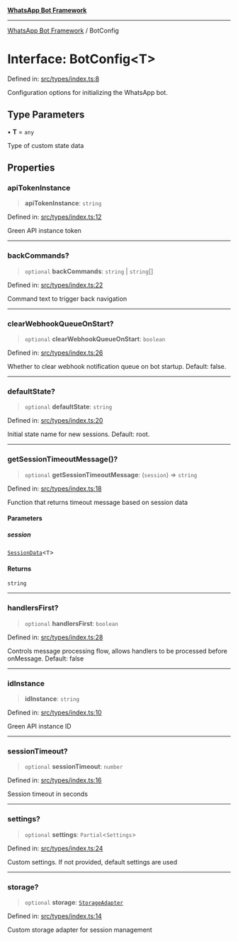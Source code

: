 [**WhatsApp Bot Framework**](../README.md)

***

[WhatsApp Bot Framework](../globals.md) / BotConfig

# Interface: BotConfig\<T\>

Defined in: [src/types/index.ts:8](https://github.com/green-api/whatsapp-chatbot-js-v2/blob/c30756ad4732aa30584821f7e49dc15f946b6a2a/src/types/index.ts#L8)

Configuration options for initializing the WhatsApp bot.

## Type Parameters

• **T** = `any`

Type of custom state data

## Properties

### apiTokenInstance

> **apiTokenInstance**: `string`

Defined in: [src/types/index.ts:12](https://github.com/green-api/whatsapp-chatbot-js-v2/blob/c30756ad4732aa30584821f7e49dc15f946b6a2a/src/types/index.ts#L12)

Green API instance token

***

### backCommands?

> `optional` **backCommands**: `string` \| `string`[]

Defined in: [src/types/index.ts:22](https://github.com/green-api/whatsapp-chatbot-js-v2/blob/c30756ad4732aa30584821f7e49dc15f946b6a2a/src/types/index.ts#L22)

Command text to trigger back navigation

***

### clearWebhookQueueOnStart?

> `optional` **clearWebhookQueueOnStart**: `boolean`

Defined in: [src/types/index.ts:26](https://github.com/green-api/whatsapp-chatbot-js-v2/blob/c30756ad4732aa30584821f7e49dc15f946b6a2a/src/types/index.ts#L26)

Whether to clear webhook notification queue on bot startup. Default: false.

***

### defaultState?

> `optional` **defaultState**: `string`

Defined in: [src/types/index.ts:20](https://github.com/green-api/whatsapp-chatbot-js-v2/blob/c30756ad4732aa30584821f7e49dc15f946b6a2a/src/types/index.ts#L20)

Initial state name for new sessions. Default: root.

***

### getSessionTimeoutMessage()?

> `optional` **getSessionTimeoutMessage**: (`session`) => `string`

Defined in: [src/types/index.ts:18](https://github.com/green-api/whatsapp-chatbot-js-v2/blob/c30756ad4732aa30584821f7e49dc15f946b6a2a/src/types/index.ts#L18)

Function that returns timeout message based on session data

#### Parameters

##### session

[`SessionData`](SessionData.md)\<`T`\>

#### Returns

`string`

***

### handlersFirst?

> `optional` **handlersFirst**: `boolean`

Defined in: [src/types/index.ts:28](https://github.com/green-api/whatsapp-chatbot-js-v2/blob/c30756ad4732aa30584821f7e49dc15f946b6a2a/src/types/index.ts#L28)

Controls message processing flow, allows handlers to be processed before onMessage. Default: false

***

### idInstance

> **idInstance**: `string`

Defined in: [src/types/index.ts:10](https://github.com/green-api/whatsapp-chatbot-js-v2/blob/c30756ad4732aa30584821f7e49dc15f946b6a2a/src/types/index.ts#L10)

Green API instance ID

***

### sessionTimeout?

> `optional` **sessionTimeout**: `number`

Defined in: [src/types/index.ts:16](https://github.com/green-api/whatsapp-chatbot-js-v2/blob/c30756ad4732aa30584821f7e49dc15f946b6a2a/src/types/index.ts#L16)

Session timeout in seconds

***

### settings?

> `optional` **settings**: `Partial`\<`Settings`\>

Defined in: [src/types/index.ts:24](https://github.com/green-api/whatsapp-chatbot-js-v2/blob/c30756ad4732aa30584821f7e49dc15f946b6a2a/src/types/index.ts#L24)

Custom settings. If not provided, default settings are used

***

### storage?

> `optional` **storage**: [`StorageAdapter`](StorageAdapter.md)

Defined in: [src/types/index.ts:14](https://github.com/green-api/whatsapp-chatbot-js-v2/blob/c30756ad4732aa30584821f7e49dc15f946b6a2a/src/types/index.ts#L14)

Custom storage adapter for session management
